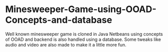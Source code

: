 # Minesweeper-Game-using-OOAD-Concepts-and-database
Well known minesweeper game is cloned in Java Netbeans using concepts of OOAD and backend is also handled using a database. Some tweaks like audio and video are also made to make it a little more fun.
